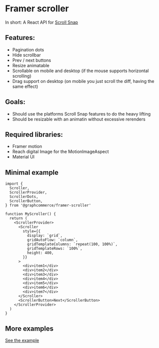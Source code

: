 # Framer scroller

In short: A React API for
[Scroll Snap](https://developer.mozilla.org/en-US/docs/Web/CSS/CSS_Scroll_Snap)

## Features:

- Pagination dots
- Hide scrollbar
- Prev / next buttons
- Resize animatable
- Scrollable on mobile and desktop (if the mouse supports horizontal scrolling)
- Drag support on desktop (on mobile you just scroll the diff, having the same
  effect)

## Goals:

- Should use the platforms Scroll Snap features to do the heavy lifting
- Should be resizable with an animatin without excessive rerenders

## Required libraries:

- Framer motion
- Reach digital Image for the MotionImageAspect
- Material UI

## Minimal example

```tsx
import {
  Scroller,
  ScrollerProvider,
  ScrollerDots,
  ScrollerButton,
} from '@graphcommerce/framer-scroller'

function MyScroller() {
  return (
    <ScrollerProvider>
      <Scroller
        style={{
          display: `grid`,
          gridAutoFlow: `column`,
          gridTemplateColumns: `repeat(100, 100%)`,
          gridTemplateRows: `100%`,
          height: 400,
        }}
      >
        <div>item1</div>
        <div>item2</div>
        <div>item3</div>
        <div>item4</div>
        <div>item5</div>
        <div>item6</div>
        <div>item7</div>
      </Scroller>
      <ScrollerButton>Next</ScrollerButton>
    </ScrollerProvider>
  )
}
```

## More examples

[See the example](./example/pages/index.tsx)
